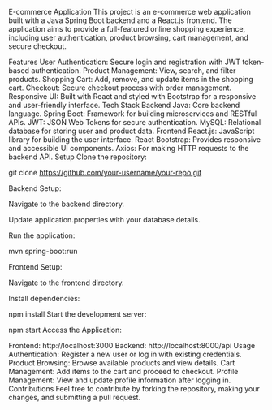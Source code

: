 E-commerce Application
This project is an e-commerce web application built with a Java Spring Boot backend and a React.js frontend. The application aims to provide a full-featured online shopping experience, including user authentication, product browsing, cart management, and secure checkout.

Features
User Authentication: Secure login and registration with JWT token-based authentication.
Product Management: View, search, and filter products.
Shopping Cart: Add, remove, and update items in the shopping cart.
Checkout: Secure checkout process with order management.
Responsive UI: Built with React and styled with Bootstrap for a responsive and user-friendly interface.
Tech Stack
Backend
Java: Core backend language.
Spring Boot: Framework for building microservices and RESTful APIs.
JWT: JSON Web Tokens for secure authentication.
MySQL: Relational database for storing user and product data.
Frontend
React.js: JavaScript library for building the user interface.
React Bootstrap: Provides responsive and accessible UI components.
Axios: For making HTTP requests to the backend API.
Setup
Clone the repository:

git clone https://github.com/your-username/your-repo.git 

Backend Setup:

Navigate to the backend directory.

Update application.properties with your database details.

Run the application:

mvn spring-boot:run

Frontend Setup:

Navigate to the frontend directory.

Install dependencies:

npm install
Start the development server:

npm start
Access the Application:

Frontend: http://localhost:3000
Backend: http://localhost:8000/api
Usage
Authentication: Register a new user or log in with existing credentials.
Product Browsing: Browse available products and view details.
Cart Management: Add items to the cart and proceed to checkout.
Profile Management: View and update profile information after logging in.
Contributions
Feel free to contribute by forking the repository, making your changes, and submitting a pull request.


